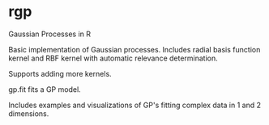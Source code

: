 # rgp
Gaussian Processes in R

Basic implementation of Gaussian processes. Includes radial basis function kernel and RBF kernel with automatic relevance determination.

Supports adding more kernels.

gp.fit fits a GP model. 

Includes examples and visualizations of GP's fitting complex data in 1 and 2 dimensions.
